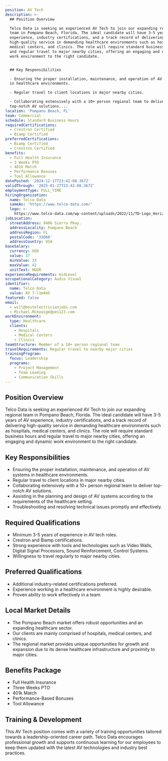 ```yaml
---
position: AV Tech
description: >-
  ## Position Overview

  Telco Data is seeking an experienced AV Tech to join our expanding regional
  team in Pompano Beach, Florida. The ideal candidate will have 3-5 years of AV
  experience, industry certifications, and a track record of delivering
  high-quality service in demanding healthcare environments such as hospitals,
  medical centers, and clinics. The role will require standard business hours
  and regular travel to major nearby cities, offering an engaging and dynamic
  work environment to the right candidate.


  ## Key Responsibilities

  - Ensuring the proper installation, maintenance, and operation of AV systems
  in healthcare environments.

  - Regular travel to client locations in major nearby cities.

  - Collaborating extensively with a 10+ person regional team to deliver
  top-notch AV solutions....
location: 'Pompano Beach, FL'
team: Commercial
schedule: Standard Business Hours
requiredCertifications:
  - Crestron Certified
  - Biamp Certified
preferredCertifications:
  - Biamp Certified
  - Crestron Certified
benefits:
  - Full Health Insurance
  - 3 Weeks PTO
  - 401k Match
  - Performance Bonuses
  - Tool Allowance
datePosted: '2024-12-17T23:42:08.367Z'
validThrough: '2025-01-27T23:42:08.367Z'
employmentType: FULL_TIME
hiringOrganization:
  name: Telco Data
  sameAs: 'https://www.telco-data.com/'
  logo: >-
    https://www.telco-data.com/wp-content/uploads/2022/11/TD-Logo_Horizontal_Color.webp
jobLocation:
  streetAddress: 9486 Sierra Pkwy.
  addressLocality: Pompano Beach
  addressRegion: FL
  postalCode: '33060'
  addressCountry: USA
baseSalary:
  currency: USD
  value: 37
  minValue: 33
  maxValue: 42
  unitText: HOUR
experienceRequirements: midLevel
occupationalCategory: Audio Visual
identifier:
  name: Telco Data
  value: AV T-l1m4m5
featured: false
email:
  - will@bestelectricianjobs.com
  - Michael.Mckeaige@pes123.com
workEnvironment:
  type: Healthcare
  clients:
    - Hospitals
    - Medical Centers
    - Clinics
teamStructure: Member of a 10+ person regional team
travelRequirements: Regular travel to nearby major cities
trainingProgram:
  focus: Leadership
  programs:
    - Project Management
    - Team Leading
    - Communication Skills
---
```




## Position Overview
Telco Data is seeking an experienced AV Tech to join our expanding regional team in Pompano Beach, Florida. The ideal candidate will have 3-5 years of AV experience, industry certifications, and a track record of delivering high-quality service in demanding healthcare environments such as hospitals, medical centers, and clinics. The role will require standard business hours and regular travel to major nearby cities, offering an engaging and dynamic work environment to the right candidate.

## Key Responsibilities
- Ensuring the proper installation, maintenance, and operation of AV systems in healthcare environments.
- Regular travel to client locations in major nearby cities.
- Collaborating extensively with a 10+ person regional team to deliver top-notch AV solutions.
- Assisting in the planning and design of AV systems according to the requirements of the healthcare setting.
- Troubleshooting and resolving technical issues promptly and effectively.

## Required Qualifications
- Minimum 3-5 years of experience in AV tech roles.
- Crestron and Biamp certifications.
- Strong experience with tools and technologies such as Video Walls, Digital Signal Processors, Sound Reinforcement, Control Systems.
- Willingness to travel regularly to major nearby cities.

## Preferred Qualifications
- Additional industry-related certifications preferred.
- Experience working in a healthcare environment is highly desirable.
- Proven ability to work effectively in a team.

## Local Market Details
- The Pompano Beach market offers robust opportunities and an expanding healthcare sector.
- Our clients are mainly comprised of hospitals, medical centers, and clinics.
- The regional market provides unique opportunities for growth and expansion due to its dense healthcare infrastructure and proximity to major cities.

## Benefits Package
- Full Health Insurance
- Three Weeks PTO
- 401k Match
- Performance-Based Bonuses
- Tool Allowance

## Training & Development
This AV Tech position comes with a variety of training opportunities tailored towards a leadership-oriented career path. Telco Data encourages professional growth and supports continuous learning for our employees to keep them updated with the latest AV technologies and industry best practices.
